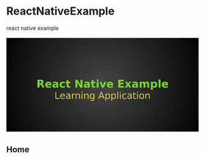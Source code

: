 # ReactNativeExample
react native example

<img src="https://github.com/Awadhesh786/ReactNativeExample/blob/master/screenshot/wallpaper.png" />

## Home
